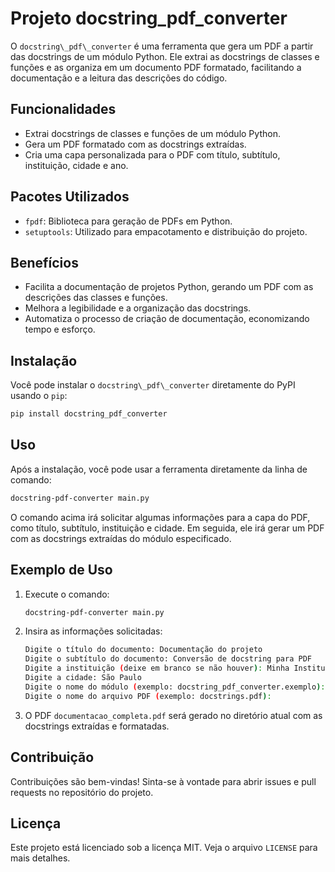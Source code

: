 # Projeto docstring\_pdf\_converter

O `docstring\_pdf\_converter` é uma ferramenta que gera um PDF a partir das docstrings de um módulo Python. Ele extrai as docstrings de classes e funções e as organiza em um documento PDF formatado, facilitando a documentação e a leitura das descrições do código.

## Funcionalidades

- Extrai docstrings de classes e funções de um módulo Python.
- Gera um PDF formatado com as docstrings extraídas.
- Cria uma capa personalizada para o PDF com título, subtítulo, instituição, cidade e ano.

## Pacotes Utilizados

- `fpdf`: Biblioteca para geração de PDFs em Python.
- `setuptools`: Utilizado para empacotamento e distribuição do projeto.

## Benefícios

- Facilita a documentação de projetos Python, gerando um PDF com as descrições das classes e funções.
- Melhora a legibilidade e a organização das docstrings.
- Automatiza o processo de criação de documentação, economizando tempo e esforço.

## Instalação

Você pode instalar o `docstring\_pdf\_converter` diretamente do PyPI usando o `pip`:

```sh
pip install docstring_pdf_converter
```

## Uso

Após a instalação, você pode usar a ferramenta diretamente da linha de comando:

```sh
docstring-pdf-converter main.py
```

O comando acima irá solicitar algumas informações para a capa do PDF, como título, subtítulo, instituição e cidade. Em seguida, ele irá gerar um PDF com as docstrings extraídas do módulo especificado.

## Exemplo de Uso

1. Execute o comando:

    ```sh
    docstring-pdf-converter main.py
    ```

2. Insira as informações solicitadas:

    ```sh
    Digite o título do documento: Documentação do projeto
    Digite o subtítulo do documento: Conversão de docstring para PDF
    Digite a instituição (deixe em branco se não houver): Minha Instituição
    Digite a cidade: São Paulo
    Digite o nome do módulo (exemplo: docstring_pdf_converter.exemplo):
    Digite o nome do arquivo PDF (exemplo: docstrings.pdf): 
    ```

3. O PDF `documentacao_completa.pdf` será gerado no diretório atual com as docstrings extraídas e formatadas.

## Contribuição

Contribuições são bem-vindas! Sinta-se à vontade para abrir issues e pull requests no repositório do projeto.

## Licença

Este projeto está licenciado sob a licença MIT. Veja o arquivo `LICENSE` para mais detalhes.

